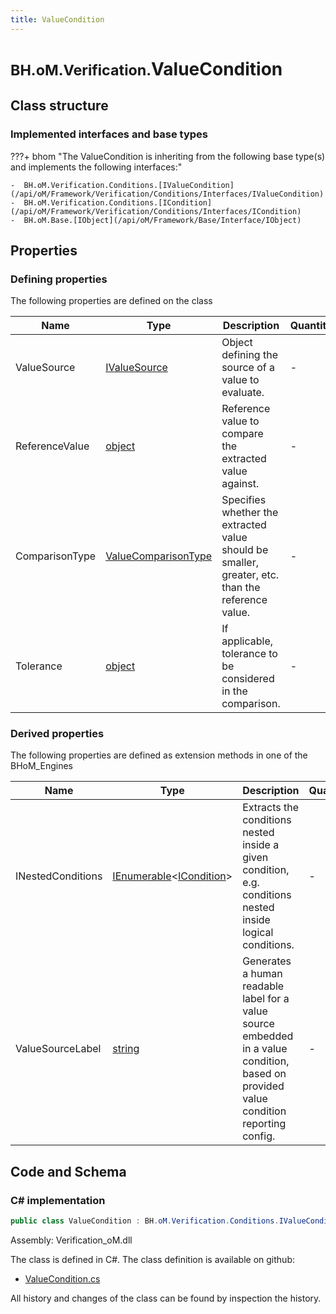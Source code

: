 ```yaml
---
title: ValueCondition
---
```


# <small>BH.oM.Verification.</small>**ValueCondition**



## Class structure

### Implemented interfaces and base types

???+ bhom "The ValueCondition is inheriting from the following base type(s) and implements the following interfaces:"

    -  BH.oM.Verification.Conditions.[IValueCondition](/api/oM/Framework/Verification/Conditions/Interfaces/IValueCondition)
    -  BH.oM.Verification.Conditions.[ICondition](/api/oM/Framework/Verification/Conditions/Interfaces/ICondition)
    -  BH.oM.Base.[IObject](/api/oM/Framework/Base/Interface/IObject)


## Properties



### Defining properties

The following properties are defined on the class

| Name             | Type             | Description      | Quantity         |
|------------------|------------------|------------------|------------------|
| ValueSource | [IValueSource](/api/oM/Framework/Verification/Conditions/Interfaces/IValueSource) | Object defining the source of a value to evaluate. | - |
| ReferenceValue | [object](https://learn.microsoft.com/en-us/dotnet/api/System.Object?view=netstandard-2.0) | Reference value to compare the extracted value against. | - |
| ComparisonType | [ValueComparisonType](/api/oM/Framework/Verification/Enums/ValueComparisonType) | Specifies whether the extracted value should be smaller, greater, etc. than the reference value. | - |
| Tolerance | [object](https://learn.microsoft.com/en-us/dotnet/api/System.Object?view=netstandard-2.0) | If applicable, tolerance to be considered in the comparison. | - |


### Derived properties

The following properties are defined as extension methods in one of the BHoM_Engines

| Name             | Type             | Description      | Quantity         | Engine           |
|------------------|------------------|------------------|------------------|------------------|
| INestedConditions | [IEnumerable](https://learn.microsoft.com/en-us/dotnet/api/System.Collections.Generic.IEnumerable-1?view=netstandard-2.0)&lt;[ICondition](/api/oM/Framework/Verification/Conditions/Interfaces/ICondition)&gt; | Extracts the conditions nested inside a given condition, e.g. conditions nested inside logical conditions. | - | Verification_Engine |
| ValueSourceLabel | [string](https://learn.microsoft.com/en-us/dotnet/api/System.String?view=netstandard-2.0) | Generates a human readable label for a value source embedded in a value condition, based on provided value condition reporting config. | - | Verification_Engine |


## Code and Schema

### C# implementation

``` C# title="C#"
public class ValueCondition : BH.oM.Verification.Conditions.IValueCondition, BH.oM.Verification.Conditions.ICondition, BH.oM.Base.IObject
```

Assembly: Verification_oM.dll

The class is defined in C#. The class definition is available on github:

- [ValueCondition.cs](https://github.com/BHoM/BHoM/blob/develop/Verification_oM/Conditions\ValueCondition.cs)

All history and changes of the class can be found by inspection the history.
